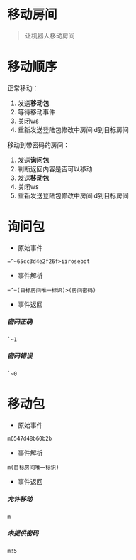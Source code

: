 # 移动房间

> 让机器人移动房间

# 移动顺序

正常移动：
1. 发送**移动包**
2. 等待移动事件
3. 关闭ws
4. 重新发送登陆包修改中房间id到目标房间

移动到带密码的房间：
1. 发送**询问包**
2. 判断返回内容是否可以移动
3. 发送**移动包**
4. 关闭ws
5. 重新发送登陆包修改中房间id到目标房间

# 询问包

- 原始事件
```
=^~65cc3d4e2f26f>iirosebot
```

- 事件解析
```
=^~(目标房间唯一标识)>(房间密码)
```

- 事件返回 
##### 密码正确
```
`~1
```
##### 密码错误
```
`~0
```

# 移动包

- 原始事件
```
m6547d48b60b2b
```

- 事件解析
```
m(目标房间唯一标识)
```

- 事件返回

##### 允许移动
```
m
```

##### 未提供密码
```
m!5
```
